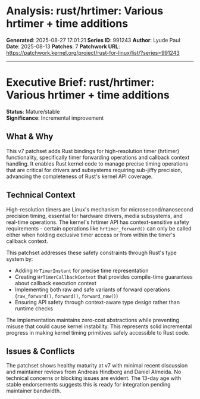 # Analysis: rust/hrtimer: Various hrtimer + time additions

**Generated**: 2025-08-27 17:01:21
**Series ID**: 991243
**Author**: Lyude Paul
**Date**: 2025-08-13
**Patches**: 7
**Patchwork URL**: https://patchwork.kernel.org/project/rust-for-linux/list/?series=991243

---

# Executive Brief: rust/hrtimer: Various hrtimer + time additions

**Status**: Mature/stable  
**Significance**: Incremental improvement

## What & Why
This v7 patchset adds Rust bindings for high-resolution timer (hrtimer) functionality, specifically timer forwarding operations and callback context handling. It enables Rust kernel code to manage precise timing operations that are critical for drivers and subsystems requiring sub-jiffy precision, advancing the completeness of Rust's kernel API coverage.

## Technical Context
High-resolution timers are Linux's mechanism for microsecond/nanosecond precision timing, essential for hardware drivers, media subsystems, and real-time operations. The kernel's hrtimer API has context-sensitive safety requirements - certain operations like `hrtimer_forward()` can only be called either when holding exclusive timer access or from within the timer's callback context.

This patchset addresses these safety constraints through Rust's type system by:
- Adding `HrTimerInstant` for precise time representation
- Creating `HrTimerCallbackContext` that provides compile-time guarantees about callback execution context
- Implementing both raw and safe variants of forward operations (`raw_forward()`, `forward()`, `forward_now()`)
- Ensuring API safety through context-aware type design rather than runtime checks

The implementation maintains zero-cost abstractions while preventing misuse that could cause kernel instability. This represents solid incremental progress in making kernel timing primitives safely accessible to Rust code.

## Issues & Conflicts
The patchset shows healthy maturity at v7 with minimal recent discussion and maintainer reviews from Andreas Hindborg and Daniel Almeida. No technical concerns or blocking issues are evident. The 13-day age with stable endorsements suggests this is ready for integration pending maintainer bandwidth.